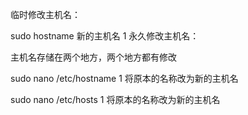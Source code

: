 临时修改主机名：

sudo hostname 新的主机名
1
永久修改主机名：

主机名存储在两个地方，两个地方都有修改

sudo nano /etc/hostname
1
将原本的名称改为新的主机名

sudo nano /etc/hosts
1
将原本的名称改为新的主机名
